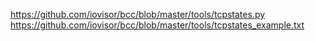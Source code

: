 





https://github.com/iovisor/bcc/blob/master/tools/tcpstates.py
https://github.com/iovisor/bcc/blob/master/tools/tcpstates_example.txt


